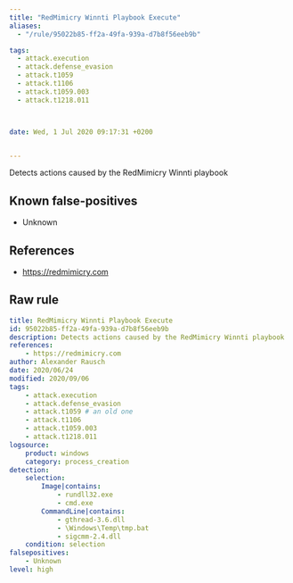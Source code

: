 ```yaml
---
title: "RedMimicry Winnti Playbook Execute"
aliases:
  - "/rule/95022b85-ff2a-49fa-939a-d7b8f56eeb9b"

tags:
  - attack.execution
  - attack.defense_evasion
  - attack.t1059
  - attack.t1106
  - attack.t1059.003
  - attack.t1218.011



date: Wed, 1 Jul 2020 09:17:31 +0200


---
```


Detects actions caused by the RedMimicry Winnti playbook

<!--more-->


## Known false-positives

* Unknown



## References

* https://redmimicry.com


## Raw rule
```yaml
title: RedMimicry Winnti Playbook Execute
id: 95022b85-ff2a-49fa-939a-d7b8f56eeb9b
description: Detects actions caused by the RedMimicry Winnti playbook
references:
    - https://redmimicry.com
author: Alexander Rausch
date: 2020/06/24
modified: 2020/09/06
tags:
    - attack.execution
    - attack.defense_evasion
    - attack.t1059 # an old one
    - attack.t1106
    - attack.t1059.003
    - attack.t1218.011    
logsource:
    product: windows
    category: process_creation
detection:
    selection:
        Image|contains:
            - rundll32.exe
            - cmd.exe
        CommandLine|contains:
            - gthread-3.6.dll
            - \Windows\Temp\tmp.bat
            - sigcmm-2.4.dll
    condition: selection
falsepositives:
    - Unknown
level: high

```
